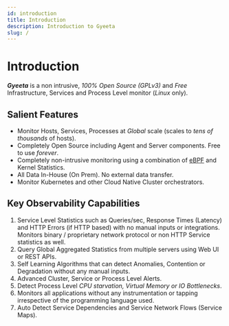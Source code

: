 ```yaml
---
id: introduction
title: Introduction
description: Introduction to Gyeeta
slug: /
---
```


# Introduction

***Gyeeta*** is a non intrusive, *100% Open Source (GPLv3)* and *Free* Infrastructure, Services and Process Level monitor (*Linux* only).  

## Salient Features

- Monitor Hosts, Services, Processes at *Global* scale (scales to *tens of thousands* of hosts).
- Completely Open Source including Agent and Server components. Free to use *forever*.
- Completely non-intrusive monitoring using a combination of [eBPF](https://ebpf.io/) and Kernel Statistics.
- All Data In-House (On Prem). No external data transfer. 
- Monitor Kubernetes and other Cloud Native Cluster orchestrators.

## Key Observability Capabilities

1. Service Level Statistics such as Queries/sec, Response Times (Latency) and HTTP Errors (if HTTP based) with no manual inputs or integrations.
   Monitors binary / proprietary network protocol or non HTTP Service statistics as well.
2. Query Global Aggregated Statistics from multiple servers using Web UI or REST APIs.
3. Self Learning Algorithms that can detect Anomalies, Contention or Degradation without any manual inputs. 
4. Advanced Cluster, Service or Process Level Alerts.
5. Detect Process Level *CPU starvation, Virtual Memory or IO Bottlenecks*. 
6. Monitors all applications without any instrumentation or tapping irrespective of the programming language used.
7. Auto Detect Service Dependencies and Service Network Flows (Service Maps).

